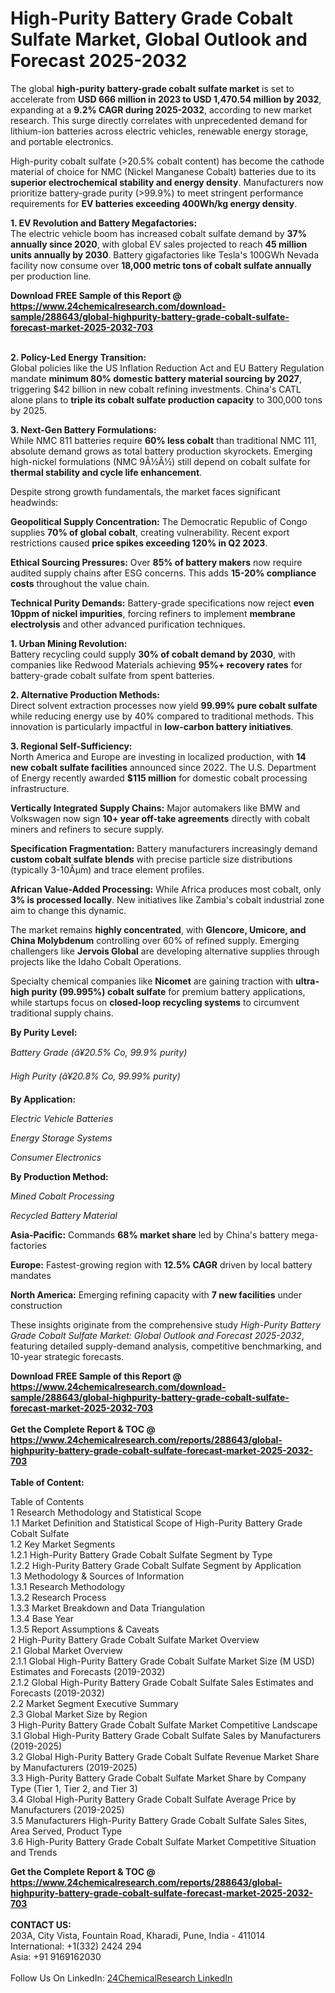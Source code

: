 <h1>High-Purity Battery Grade Cobalt Sulfate Market, Global Outlook and Forecast 2025-2032</h1><p>The global <strong>high-purity battery-grade cobalt sulfate market</strong> is set to accelerate from <strong>USD 666 million in 2023 to USD 1,470.54 million by 2032</strong>, expanding at a <strong>9.2% CAGR during 2025-2032</strong>, according to new market research. This surge directly correlates with unprecedented demand for lithium-ion batteries across electric vehicles, renewable energy storage, and portable electronics.</p><p>High-purity cobalt sulfate (&gt;20.5% cobalt content) has become the cathode material of choice for NMC (Nickel Manganese Cobalt) batteries due to its <strong>superior electrochemical stability and energy density</strong>. Manufacturers now prioritize battery-grade purity (&gt;99.9%) to meet stringent performance requirements for <strong>EV batteries exceeding 400Wh/kg energy density</strong>.</p><p><strong>1. EV Revolution and Battery Megafactories:</strong><br>
The electric vehicle boom has increased cobalt sulfate demand by <strong>37% annually since 2020</strong>, with global EV sales projected to reach <strong>45 million units annually by 2030</strong>. Battery gigafactories like Tesla's 100GWh Nevada facility now consume over <strong>18,000 metric tons of cobalt sulfate annually</strong> per production line.</p><div><b>Download FREE Sample of this Report @ 
            <a href="https://www.24chemicalresearch.com/download-sample/288643/global-highpurity-battery-grade-cobalt-sulfate-forecast-market-2025-2032-703">
            https://www.24chemicalresearch.com/download-sample/288643/global-highpurity-battery-grade-cobalt-sulfate-forecast-market-2025-2032-703</a></b></div><br><p><strong>2. Policy-Led Energy Transition:</strong><br>
Global policies like the US Inflation Reduction Act and EU Battery Regulation mandate <strong>minimum 80% domestic battery material sourcing by 2027</strong>, triggering $42 billion in new cobalt refining investments. China's CATL alone plans to <strong>triple its cobalt sulfate production capacity</strong> to 300,000 tons by 2025.</p><p><strong>3. Next-Gen Battery Formulations:</strong><br>
While NMC 811 batteries require <strong>60% less cobalt</strong> than traditional NMC 111, absolute demand grows as total battery production skyrockets. Emerging high-nickel formulations (NMC 9Â½Â½) still depend on cobalt sulfate for <strong>thermal stability and cycle life enhancement</strong>.</p><p>Despite strong growth fundamentals, the market faces significant headwinds:</p><p><strong>Geopolitical Supply Concentration:</strong> The Democratic Republic of Congo supplies <strong>70% of global cobalt</strong>, creating vulnerability. Recent export restrictions caused <strong>price spikes exceeding 120% in Q2 2023</strong>.</p><p><strong>Ethical Sourcing Pressures:</strong> Over <strong>85% of battery makers</strong> now require audited supply chains after ESG concerns. This adds <strong>15-20% compliance costs</strong> throughout the value chain.</p><p><strong>Technical Purity Demands:</strong> Battery-grade specifications now reject <strong>even 10ppm of nickel impurities</strong>, forcing refiners to implement <strong>membrane electrolysis</strong> and other advanced purification techniques.</p><p><strong>1. Urban Mining Revolution:</strong><br>
Battery recycling could supply <strong>30% of cobalt demand by 2030</strong>, with companies like Redwood Materials achieving <strong>95%+ recovery rates</strong> for battery-grade cobalt sulfate from spent batteries.</p><p><strong>2. Alternative Production Methods:</strong><br>
Direct solvent extraction processes now yield <strong>99.99% pure cobalt sulfate</strong> while reducing energy use by 40% compared to traditional methods. This innovation is particularly impactful in <strong>low-carbon battery initiatives</strong>.</p><p><strong>3. Regional Self-Sufficiency:</strong><br>
North America and Europe are investing in localized production, with <strong>14 new cobalt sulfate facilities</strong> announced since 2022. The U.S. Department of Energy recently awarded <strong>$115 million</strong> for domestic cobalt processing infrastructure.</p><p><strong>Vertically Integrated Supply Chains:</strong> Major automakers like BMW and Volkswagen now sign <strong>10+ year off-take agreements</strong> directly with cobalt miners and refiners to secure supply.</p><p><strong>Specification Fragmentation:</strong> Battery manufacturers increasingly demand <strong>custom cobalt sulfate blends</strong> with precise particle size distributions (typically 3-10Âµm) and trace element profiles.</p><p><strong>African Value-Added Processing:</strong> While Africa produces most cobalt, only <strong>3% is processed locally</strong>. New initiatives like Zambia's cobalt industrial zone aim to change this dynamic.</p><p>The market remains <strong>highly concentrated</strong>, with <strong>Glencore, Umicore, and China Molybdenum</strong> controlling over 60% of refined supply. Emerging challengers like <strong>Jervois Global</strong> are developing alternative supplies through projects like the Idaho Cobalt Operations.</p><p>Specialty chemical companies like <strong>Nicomet</strong> are gaining traction with <strong>ultra-high purity (99.995%) cobalt sulfate</strong> for premium battery applications, while startups focus on <strong>closed-loop recycling systems</strong> to circumvent traditional supply chains.</p><p><strong>By Purity Level:</strong></p><p><em>Battery Grade (â¥20.5% Co, 99.9% purity)</em></p><p><em>High Purity (â¥20.8% Co, 99.99% purity)</em></p><p><strong>By Application:</strong></p><p><em>Electric Vehicle Batteries</em></p><p><em>Energy Storage Systems</em></p><p><em>Consumer Electronics</em></p><p><strong>By Production Method:</strong></p><p><em>Mined Cobalt Processing</em></p><p><em>Recycled Battery Material</em></p><p><strong>Asia-Pacific:</strong> Commands <strong>68% market share</strong> led by China's battery mega-factories</p><p><strong>Europe:</strong> Fastest-growing region with <strong>12.5% CAGR</strong> driven by local battery mandates</p><p><strong>North America:</strong> Emerging refining capacity with <strong>7 new facilities</strong> under construction</p><p>These insights originate from the comprehensive study <em>High-Purity Battery Grade Cobalt Sulfate Market: Global Outlook and Forecast 2025-2032</em>, featuring detailed supply-demand analysis, competitive benchmarking, and 10-year strategic forecasts.</p><div><b>Download FREE Sample of this Report @ 
            <a href="https://www.24chemicalresearch.com/download-sample/288643/global-highpurity-battery-grade-cobalt-sulfate-forecast-market-2025-2032-703">
            https://www.24chemicalresearch.com/download-sample/288643/global-highpurity-battery-grade-cobalt-sulfate-forecast-market-2025-2032-703</a></b></div><br><div><b>Get the Complete Report & TOC @ 
            <a href="https://www.24chemicalresearch.com/reports/288643/global-highpurity-battery-grade-cobalt-sulfate-forecast-market-2025-2032-703">
            https://www.24chemicalresearch.com/reports/288643/global-highpurity-battery-grade-cobalt-sulfate-forecast-market-2025-2032-703</a></b></div><br>
            <b>Table of Content:</b><p>Table of Contents<br />
1 Research Methodology and Statistical Scope<br />
1.1 Market Definition and Statistical Scope of High-Purity Battery Grade Cobalt Sulfate<br />
1.2 Key Market Segments<br />
1.2.1 High-Purity Battery Grade Cobalt Sulfate Segment by Type<br />
1.2.2 High-Purity Battery Grade Cobalt Sulfate Segment by Application<br />
1.3 Methodology & Sources of Information<br />
1.3.1 Research Methodology<br />
1.3.2 Research Process<br />
1.3.3 Market Breakdown and Data Triangulation<br />
1.3.4 Base Year<br />
1.3.5 Report Assumptions & Caveats<br />
2 High-Purity Battery Grade Cobalt Sulfate Market Overview<br />
2.1 Global Market Overview<br />
2.1.1 Global High-Purity Battery Grade Cobalt Sulfate Market Size (M USD) Estimates and Forecasts (2019-2032)<br />
2.1.2 Global High-Purity Battery Grade Cobalt Sulfate Sales Estimates and Forecasts (2019-2032)<br />
2.2 Market Segment Executive Summary<br />
2.3 Global Market Size by Region<br />
3 High-Purity Battery Grade Cobalt Sulfate Market Competitive Landscape<br />
3.1 Global High-Purity Battery Grade Cobalt Sulfate Sales by Manufacturers (2019-2025)<br />
3.2 Global High-Purity Battery Grade Cobalt Sulfate Revenue Market Share by Manufacturers (2019-2025)<br />
3.3 High-Purity Battery Grade Cobalt Sulfate Market Share by Company Type (Tier 1, Tier 2, and Tier 3)<br />
3.4 Global High-Purity Battery Grade Cobalt Sulfate Average Price by Manufacturers (2019-2025)<br />
3.5 Manufacturers High-Purity Battery Grade Cobalt Sulfate Sales Sites, Area Served, Product Type<br />
3.6 High-Purity Battery Grade Cobalt Sulfate Market Competitive Situation and Trends<br />
</p><div><b>Get the Complete Report & TOC @ 
            <a href="https://www.24chemicalresearch.com/reports/288643/global-highpurity-battery-grade-cobalt-sulfate-forecast-market-2025-2032-703">
            https://www.24chemicalresearch.com/reports/288643/global-highpurity-battery-grade-cobalt-sulfate-forecast-market-2025-2032-703</a></b></div><br><b>CONTACT US:</b><br>
            203A, City Vista, Fountain Road, Kharadi, Pune, India - 411014<br>
            International: +1(332) 2424 294<br>
            Asia: +91 9169162030 <br><br>
            Follow Us On LinkedIn: <a href="https://www.linkedin.com/company/24chemicalresearch/">24ChemicalResearch LinkedIn</a>